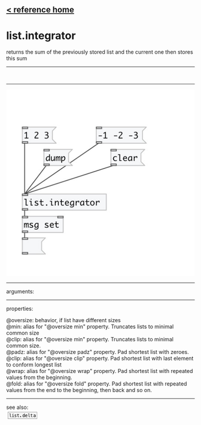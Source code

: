 [< reference home](index.html)
---

# list.integrator


returns the sum of the previously stored list and the current one then
            stores this sum

---

<br>


---


![example](examples/list.integrator-example.jpg)

---
arguments:


---
properties:

@oversize: 
            behavior, if list have different sizes<br>
@min: alias for &#34;@oversize min&#34; property. Truncates lists
            to minimal common size<br>
@clip: alias for &#34;@oversize min&#34; property. Truncates lists
            to minimal common size.<br>
@padz: alias for &#34;@oversize padz&#34; property. Pad shortest
            list with zeroes.<br>
@clip: alias for &#34;@oversize clip&#34; property. Pad shortest
            list with last element to conform longest list<br>
@wrap: alias for &#34;@oversize wrap&#34; property. Pad shortest
            list with repeated values from the beginning.<br>
@fold: alias for &#34;@oversize fold&#34; property. Pad shortest
            list with repeated values from the end to the beginning, then back and so
            on.<br>

---
see also:<br>
[![list.delta](img/object_list.delta.png)](list.delta.html)
